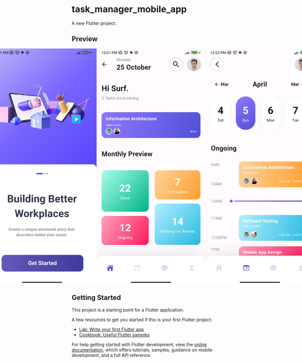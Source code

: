 # task_manager_mobile_app

A new Flutter project.

## Preview

<div style="display: flex; justify-content: center;">
    <img src="preview/photo1.jpg" alt="preview image 1" width="350" height="750">
    <img src="preview/photo2.jpg" alt="preview image 2" width="350" height="750">
    <img src="preview/photo3.jpg" alt="preview image 3" width="350" height="750">
</div>

## Getting Started

This project is a starting point for a Flutter application.

A few resources to get you started if this is your first Flutter project:

- [Lab: Write your first Flutter app](https://docs.flutter.dev/get-started/codelab)
- [Cookbook: Useful Flutter samples](https://docs.flutter.dev/cookbook)

For help getting started with Flutter development, view the
[online documentation](https://docs.flutter.dev/), which offers tutorials,
samples, guidance on mobile development, and a full API reference.
